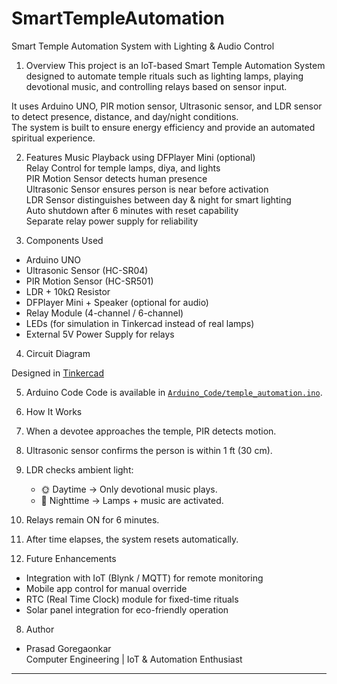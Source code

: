 # SmartTempleAutomation
Smart Temple Automation System with Lighting &amp; Audio Control
1. Overview
This project is an IoT-based Smart Temple Automation System designed to automate temple rituals such as lighting lamps, playing devotional music, and controlling relays based on sensor input.

It uses Arduino UNO, PIR motion sensor, Ultrasonic sensor, and LDR sensor to detect presence, distance, and day/night conditions.  
The system is built to ensure energy efficiency and provide an automated spiritual experience.

2. Features
Music Playback using DFPlayer Mini (optional)  
Relay Control for temple lamps, diya, and lights  
PIR Motion Sensor detects human presence  
Ultrasonic Sensor ensures person is near before activation  
LDR Sensor distinguishes between day & night for smart lighting  
Auto shutdown after 6 minutes with reset capability  
Separate relay power supply for reliability  

3.  Components Used
- Arduino UNO  
- Ultrasonic Sensor (HC-SR04)  
- PIR Motion Sensor (HC-SR501)  
- LDR + 10kΩ Resistor  
- DFPlayer Mini + Speaker (optional for audio)  
- Relay Module (4-channel / 6-channel)  
- LEDs (for simulation in Tinkercad instead of real lamps)  
- External 5V Power Supply for relays  

4. Circuit Diagram

Designed in [Tinkercad](https://www.tinkercad.com/)

5. Arduino Code
Code is available in [`Arduino_Code/temple_automation.ino`](./Arduino_Code/temple_automation.ino).  

6.  How It Works
1. When a devotee approaches the temple, PIR detects motion.  
2. Ultrasonic sensor confirms the person is within 1 ft (30 cm).  
3. LDR checks ambient light:  
   - 🌞 Daytime → Only devotional music plays.  
   - 🌙 Nighttime → Lamps + music are activated.  
4. Relays remain ON for 6 minutes.  
5. After time elapses, the system resets automatically.  

7.  Future Enhancements
- Integration with IoT (Blynk / MQTT) for remote monitoring  
- Mobile app control for manual override  
- RTC (Real Time Clock) module for fixed-time rituals  
- Solar panel integration for eco-friendly operation  

8. Author
- Prasad Goregaonkar  
  Computer Engineering | IoT & Automation Enthusiast  

---
